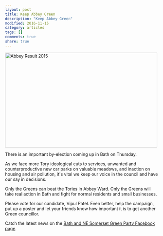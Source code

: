 ```yaml
---
layout: post
title: Keep Abbey Green
description: "Keep Abbey Green"
modified: 2016-11-15
category: articles
tags: []
comments: true
share: true
---
```


<img src="https://c5.staticflickr.com/6/5515/30526597132_ba4665b4c2.jpg" width="500" height="310" alt="Abbey Result 2015">

There is an important by-election coming up in Bath on Thursday.

As we face more Tory ideological cuts to services, unwanted and counterproductive new car parks on valuable meadows, and inaction on housing and air pollution, it's vital we keep our voice in the council and have our say in decisions.

Only the Greens can beat the Tories in Abbey Ward. Only the Greens will take real action in Bath and fight for normal residents and small businesses.

Please vote for our candidate, Vipul Patel. Even better, help the campaign, put up a poster and let your friends know how important it is to get another Green councillor.

Catch the latest news on the <a href="https://www.facebook.com/BathGreens/">
Bath and NE Somerset Green Party Facebook page</a>.



